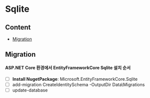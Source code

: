# Sqlite

## Content
- [Migration](#migration)

## Migration
#### ASP.NET Core 환경에서 EntityFrameworkCore Sqlite 설치 순서
- [ ] **Install NugetPackage**: Microsoft.EntityFrameworkCore.Sqlite
- [ ] add-migration CreateIdentitySchema -OutputDir Data\Migrations
- [ ] update-database
